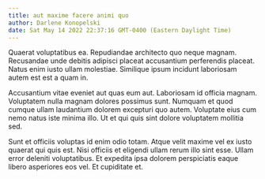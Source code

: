 ```yaml
---
title: aut maxime facere animi quo
author: Darlene Konopelski
date: Sat May 14 2022 22:37:16 GMT-0400 (Eastern Daylight Time)
---
```

Quaerat voluptatibus ea. Repudiandae architecto quo neque magnam. Recusandae unde debitis adipisci placeat accusantium perferendis placeat. Natus enim iusto ullam molestiae. Similique ipsum incidunt laboriosam autem est est a quam in.

 Accusantium vitae eveniet aut quas eum aut. Laboriosam id officia magnam. Voluptatem nulla magnam dolores possimus sunt. Numquam et quod cumque ullam laudantium dolorem excepturi quo autem. Voluptate eius cum nemo natus iste minima illo. Ut et qui quis sint dolore voluptatem mollitia sed.

 Sunt et officiis voluptas id enim odio totam. Atque velit maxime vel ex iusto quaerat qui quis est. Nisi officiis et eligendi ullam rerum illo sint esse. Ullam error deleniti voluptatibus. Et expedita ipsa dolorem perspiciatis eaque libero asperiores eos vel. Et cupiditate et.